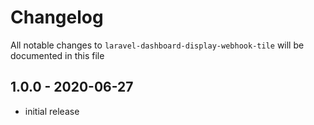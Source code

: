 # Changelog

All notable changes to `laravel-dashboard-display-webhook-tile` will be documented in this file

## 1.0.0 - 2020-06-27

- initial release
